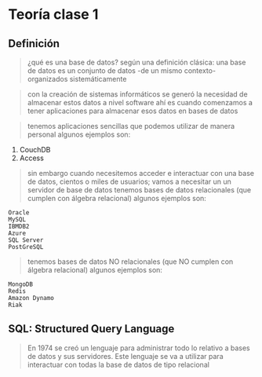 # Teoría clase 1
## Definición

> ¿qué es una base de datos?
> según una definición clásica: una base de datos es un conjunto de datos -de un mismo contexto- organizados sistemáticamente

> con la creación de sistemas informáticos se generó la necesidad de almacenar estos datos a nivel software
> ahí es cuando comenzamos a tener aplicaciones para almacenar esos datos en bases de datos

> tenemos aplicaciones sencillas que podemos utilizar de manera personal
> algunos ejemplos son: 

1. CouchDB
2. Access

> sin embargo cuando necesitemos acceder e interactuar con una base de datos, cientos o miles de usuarios; vamos a necesitar un un servidor de base de datos
> tenemos bases de datos relacionales (que cumplen con álgebra relacional)
> algunos ejemplos son: 

    Oracle  
    MySQL  
    IBMDB2  
    Azure
    SQL Server  
    PostGreSQL  

 
> tenemos bases de datos NO relacionales (que NO cumplen con álgebra relacional)
> algunos ejemplos son: 

    MongoDB  
    Redis  
    Amazon Dynamo  
    Riak  

## SQL: Structured Query Language     

> En 1974 se creó un lenguaje para administrar todo lo relativo a bases de datos y sus servidores. Este lenguaje se va a utilizar para interactuar con todas la base de datos de tipo relacional